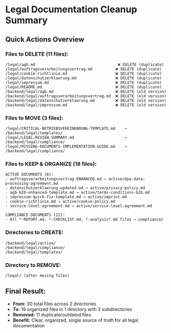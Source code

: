 # Legal Documentation Cleanup Summary

## Quick Actions Overview

### Files to DELETE (11 files):
```
/legal/agb.md                                    ❌ DELETE (duplicate)
/legal/auftragsverarbeitungsvertrag.md          ❌ DELETE (duplicate)
/legal/cookie-richtlinie.md                     ❌ DELETE (duplicate)
/legal/datenschutzerklaerung.md                 ❌ DELETE (duplicate)
/legal/impressum.md                             ❌ DELETE (duplicate)
/legal/README.md                                ❌ DELETE (duplicate)
/backend/legal/agb.md                           ❌ DELETE (old version)
/backend/legal/auftragsverarbeitungsvertrag.md  ❌ DELETE (old version)
/backend/legal/datenschutzerklaerung.md         ❌ DELETE (old version)
/backend/legal/impressum.md                     ❌ DELETE (old version)
```

### Files to MOVE (3 files):
```
/legal/CRITICAL-BETRIEBSVEREINBARUNG-TEMPLATE.md    → /backend/legal/templates/
/legal/LEGAL-REVIEW-SUMMARY.md                      → /backend/legal/compliance/
/legal/MISSING-DOCUMENTS-IMPLEMENTATION-GUIDE.md    → /backend/legal/compliance/
```

### Files to KEEP & ORGANIZE (18 files):
```
ACTIVE DOCUMENTS (6):
- auftragsverarbeitungsvertrag-ENHANCED.md → active/dpa-data-processing-agreement.md
- datenschutzerklaerung-updated.md → active/privacy-policy.md
- agb-b2b-enhanced-template.md → active/terms-conditions-b2b.md
- impressum-quick-fix-template.md → active/imprint.md
- cookie-richtlinie.md → active/cookie-policy.md
- service-level-agreement.md → active/service-level-agreement.md

COMPLIANCE DOCUMENTS (12):
- All *-REPORT.md, *-CHECKLIST.md, *-analysis*.md files → compliance/
```

### Directories to CREATE:
```
/backend/legal/active/
/backend/legal/compliance/
/backend/legal/templates/
```

### Directory to REMOVE:
```
/legal/ (after moving files)
```

## Final Result: 
- **From:** 30 total files across 2 directories
- **To:** 19 organized files in 1 directory with 3 subdirectories
- **Removed:** 11 duplicate/outdated files
- **Benefit:** Clear, organized, single source of truth for all legal documentation